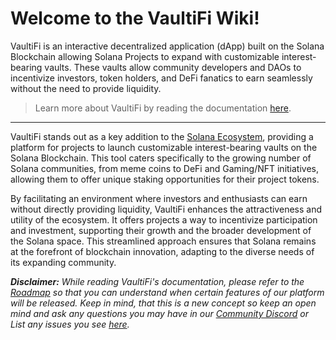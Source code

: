 # Welcome to the VaultiFi Wiki!

VaultiFi is an interactive decentralized application (dApp) built on the Solana Blockchain allowing Solana Projects to expand with customizable interest-bearing vaults. These vaults allow community developers and DAOs to incentivize investors, token holders, and DeFi fanatics to earn seamlessly without the need to provide liquidity.
> Learn more about VaultiFi by reading the documentation [here](https://docs.vaultifi.org/).

***

VaultiFi stands out as a key addition to the [Solana Ecosystem](https://solana.com/ecosystem), providing a platform for projects to launch customizable interest-bearing vaults on the Solana Blockchain. This tool caters specifically to the growing number of Solana communities, from meme coins to DeFi and Gaming/NFT initiatives, allowing them to offer unique staking opportunities for their project tokens.
 
By facilitating an environment where investors and enthusiasts can earn without directly providing liquidity, VaultiFi enhances the attractiveness and utility of the ecosystem. It offers projects a way to incentivize participation and investment, supporting their growth and the broader development of the Solana space. This streamlined approach ensures that Solana remains at the forefront of blockchain innovation, adapting to the diverse needs of its expanding community.

***Disclaimer:** While reading VaultiFi's documentation, please refer to the [Roadmap](https://github.com/o/Vo4bM5K5w0EIsbBnep93/s/Ufj1T1ojMZeTOIULZr3Y/roadmap) so that you can understand when certain features of our platform will be released. Keep in mind, that this is a new concept so keep an open mind and ask any questions you may have in our [Community Discord](https://discord.gg/d5MdEZjXqx) or List any issues you see [here](https://github.com/VaultiFi/VaultiFi-Main/issues).*
